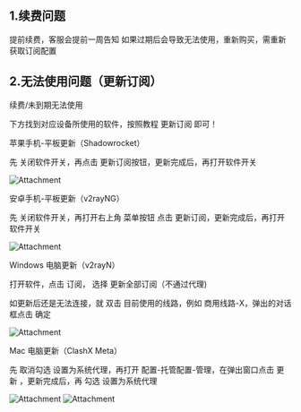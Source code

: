 ## 1.续费问题

提前续费，客服会提前一周告知
如果过期后会导致无法使用，重新购买，需重新获取订阅配置

## 2.无法使用问题（更新订阅）


续费/未到期无法使用

下方找到对应设备所使用的软件，按照教程 更新订阅 即可！


苹果手机-平板更新（Shadowrocket）

先 关闭软件开关，再点击 更新订阅按钮，更新完成后，再打开软件开关

![Attachment](https://github.com/user-attachments/assets/edfc9e25-445c-435b-ab7c-47ef99004322)


安卓手机-平板更新（v2rayNG）

先 关闭软件开关，再打开右上角 菜单按钮 点击 更新订阅，更新完成后，再打开软件开关

![Attachment](https://github.com/user-attachments/assets/eb1c25d6-3cb8-473c-af15-e2015e424985)


Windows 电脑更新（v2rayN）

打开软件，点击 订阅， 选择 更新全部订阅（不通过代理)

如更新后还是无法连接，就 双击 目前使用的线路，例如 商用线路-X，弹出的对话框点击 确定

![Attachment](https://github.com/user-attachments/assets/9d3200ea-68a4-4bf8-a124-c875b4d53793)


Mac 电脑更新（ClashX Meta）

先 取消勾选 设置为系统代理，再打开 配置-托管配置-管理，在弹出窗口点击 更新 ，更新完成后，再 勾选 设置为系统代理

![Attachment](https://github.com/user-attachments/assets/021eff3b-eb76-45c2-8cef-afc9aacfc62c)
![Attachment](https://github.com/user-attachments/assets/95cbcc4f-4f78-462e-8ba2-dcf3ba63bd66)
